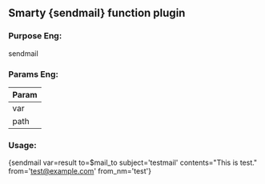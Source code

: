 ## Smarty {sendmail} function plugin

### Purpose Eng:
sendmail

### Params Eng:
Param |
--- |
var |
path |

### Usage:
{sendmail var=result to=$mail_to subject='testmail' contents="This is test." from='test@example.com' from_nm='test'}
